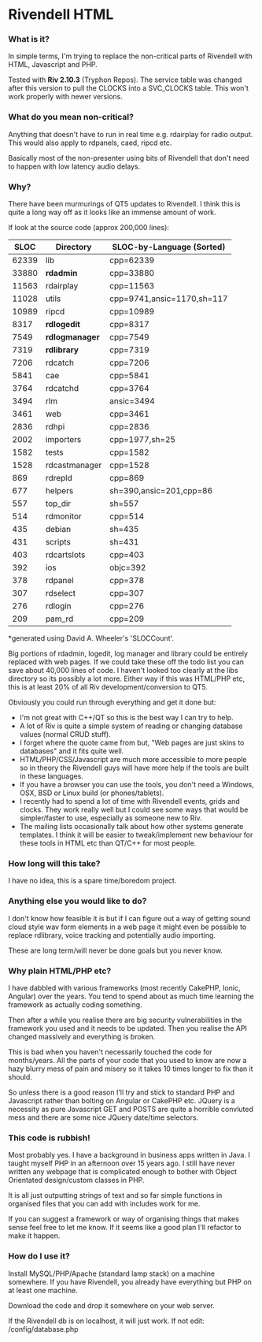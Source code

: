 # Rivendell HTML

### What is it?

In simple terms, I'm trying to replace the non-critical parts of Rivendell
with HTML, Javascript and PHP.

Tested with **Riv 2.10.3** (Tryphon Repos).  The service table was changed
after this version to pull the CLOCKS into a SVC_CLOCKS table.  This won't
work properly with newer versions.

### What do you mean non-critical?

Anything that doesn't have to run in real time e.g. rdairplay for radio 
output.  This would also apply to rdpanels, caed, ripcd etc.

Basically most of the non-presenter using bits of Rivendell that don't
need to happen with low latency audio delays.

### Why?

There have been murmurings of QT5 updates to Rivendell.  I think this is
quite a long way off as it looks like an immense amount of work.

If look at the source code (approx 200,000 lines):

| SLOC	| Directory	       | SLOC-by-Language (Sorted)  |
| ----- | ---------------- | -------------------------- |
| 62339 | lib              | cpp=62339                  |
| 33880 | **rdadmin**      | cpp=33880                  |
| 11563 | rdairplay        | cpp=11563                  |
| 11028 | utils            | cpp=9741,ansic=1170,sh=117 |
| 10989 | ripcd            | cpp=10989                  |
| 8317  | **rdlogedit**    | cpp=8317                   |
| 7549  | **rdlogmanager** | cpp=7549                   |
| 7319  | **rdlibrary**    | cpp=7319                   |
| 7206  | rdcatch          | cpp=7206                   |
| 5841  | cae              | cpp=5841                   |
| 3764  | rdcatchd         | cpp=3764                   |
| 3494  | rlm              | ansic=3494                 |
| 3461  | web              | cpp=3461                   |
| 2836  | rdhpi            | cpp=2836                   |
| 2002  | importers        | cpp=1977,sh=25             |
| 1582  | tests            | cpp=1582                   |
| 1528  | rdcastmanager    | cpp=1528                   |
| 869   | rdrepld          | cpp=869                    |
| 677   | helpers          | sh=390,ansic=201,cpp=86    |
| 557   | top_dir          | sh=557                     |
| 514   | rdmonitor        | cpp=514                    |
| 435   | debian           | sh=435                     |
| 431   | scripts          | sh=431                     |
| 403   | rdcartslots      | cpp=403                    |
| 392   | ios              | objc=392                   |
| 378   | rdpanel          | cpp=378                    |
| 307   | rdselect         | cpp=307                    |
| 276   | rdlogin          | cpp=276                    |
| 209   | pam_rd           | cpp=209                    |

*generated using David A. Wheeler's 'SLOCCount'.

Big portions of rdadmin, logedit, log manager and library could be entirely
replaced with web pages.  If we could take these off the todo list you can
save about 40,000 lines of code.  I haven't looked too clearly at the libs
directory so its possibly a lot more.  Either way if this was HTML/PHP etc,
this is at least 20% of all Riv development/conversion to QT5.

Obviously you could run through everything and get it done but:
* I'm not great with C++/QT so this is the best way I can try to help.
* A lot of Riv is quite a simple system of reading or changing database
  values (normal CRUD stuff).
* I forget where the quote came from but, "Web pages are just skins to
  databases" and it fits quite well.
* HTML/PHP/CSS/Javascript are much more accessible to more people so in
  theory the Rivendell guys will have more help if the tools are built
  in these languages.
* If you have a browser you can use the tools, you don't need a Windows,
  OSX, BSD or Linux build (or phones/tablets).
* I recently had to spend a lot of time with Rivendell events, grids and
  clocks.  They work really well but I could see some ways that would be
  simpler/faster to use, especially as someone new to Riv.
* The mailing lists occasionally talk about how other systems generate
  templates.  I think it will be easier to tweak/implement new behaviour
  for these tools in HTML etc than QT/C++ for most people.

### How long will this take?

I have no idea, this is a spare time/boredom project.

### Anything else you would like to do?

I don't know how feasible it is but if I can figure out a way of getting 
sound cloud style wav form elements in a web page it might even be 
possible to replace rdlibrary, voice tracking and potentially audio 
importing.

These are long term/will never be done goals but you never know.

### Why plain HTML/PHP etc?

I have dabbled with various frameworks (most recently CakePHP, Ionic, 
Angular) over the years.  You tend to spend about as much time learning 
the framework as actually coding something.

Then after a while you realise there are big security vulnerabilities in 
the framework you used and it needs to be updated.  Then you realise the API
changed massively and everything is broken.

This is bad when you haven't necessarily touched the code for months/years.
All the parts of your code that you used to know are now a hazy blurry mess
of pain and misery so it takes 10 times longer to fix than it should.

So unless there is a good reason I'll try and stick to standard PHP and
Javascript rather than bolting on Angular or CakePHP etc.  JQuery is a 
necessity as pure Javascript GET and POSTS are quite a horrible convluted
mess and there are some nice JQuery date/time selectors.

### This code is rubbish!

Most probably yes.  I have a background in business apps written in Java.
I taught myself PHP in an afternoon over 15 years ago.  I still have never
written any webpage that is complicated enough to bother with Object
Orientated design/custom classes in PHP.

It is all just outputting strings of text and so far simple functions in
organised files that you can add with includes work for me.

If you can suggest a framework or way of organising things that makes sense
feel free to let me know.  If it seems like a good plan I'll refactor to
make it happen.

### How do I use it?

Install MySQL/PHP/Apache (standard lamp stack) on a machine somewhere.  If
you have Rivendell, you already have everything but PHP on at least one
machine.

Download the code and drop it somewhere on your web server.

If the Rivendell db is on localhost, it will just work.  If not edit:
/config/database.php
